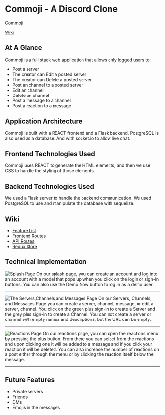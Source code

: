 # Commoji - A Discord Clone
[Commoji](https://commoji.herokuapp.com)

[Wiki](https://github.com/Geoffst3r/python-group-project/wiki)

## At A Glance
Commoji is a full stack web application that allows only logged users to:
 - Post a server
 - The creator can Edit a posted server
 - The creator can Delete a posted server
 - Post an channel to a posted server
 - Edit an channel
 - Delete an channel
 - Post a message to a channel
 - Post a reaction to a message


## Application Architecture
Commoji is built with a REACT frontend and a Flask backend. PostgreSQL is also used as a database. And with socket.io to allow live chat.

## Frontend Technologies Used
Commoji uses REACT to generate the HTML elements, and then we use CSS to handle the styling of those elements.

## Backend Technologies Used
We used a Flask server to handle the backend communication. We used PostgreSQL to use and manipulate the database with sequelize.

## Wiki
* [Feature List](https://github.com/Geoffst3r/python-group-project/wiki/feature-list)
* [Frontend Routes](https://github.com/Geoffst3r/python-group-project/wiki/Front-End-Routes)
* [API Routes](https://github.com/Geoffst3r/python-group-project/wiki/API-routes)
* [Redux Store](https://github.com/Geoffst3r/python-group-project/wiki/Redux-State)

## Technical Implementation


![Splash Page](https://github.com/Geoffst3r/python-group-project/blob/main/images/NewSplashPageScreenShor.png)
On our splash page, you can create an account and log into an account with a model that pops up when you click on the login or sign-in buttons. You can also use the Demo Now button to log in as a demo user.

***

![The Servers,Channels,and Messages Page](https://github.com/Geoffst3r/python-group-project/blob/main/images/latest%20servers%20and%20channels%20page.png)
On our Servers, Channels, and Messages Page you can create a server, channel, message, or edit a server, channel. You click on the green plus sign-in to create a Server and the grey plus sign-in to create a Channel. You can not create a server or channel with empty names and descriptions, but the URL can be empty.

***

![Reactions Page](https://github.com/Geoffst3r/python-group-project/blob/main/images/Reactions.png)
On our reactions page, you can open the reactions menu by pressing the plus button. From there you can select from the reactions and upon clicking one it will be added to a message and if you click your reaction it will be deleted. You can also increase the number of reactions on a post either through the menu or by clicking the reaction itself below the message.

***

## Future Features
- Private servers
- Friends
- DMs
- Emojis in the messages
